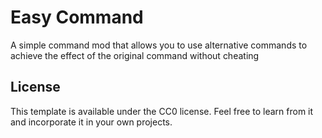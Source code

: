 # Easy Command

A simple command mod that allows you to use alternative commands to achieve the effect of the original command without cheating


## License

This template is available under the CC0 license. Feel free to learn from it and incorporate it in your own projects.
